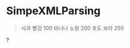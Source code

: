 # SimpeXMLParsing



><root>
>	<elements>
>		<item>
>			<name>사과</name>
>			<color>빨강</color>
>			<cost>100</cost>
>		</item>
>		<item>
>			<name>바나나</name>
>			<color>노랑</color>
>			<cost>200</cost>
>		</item>
>		<item>
>			<name>포도</name>
>			<color>보라</color>
>			<cost>250</cost>
>		</item>
>	</elements>
?</root>


